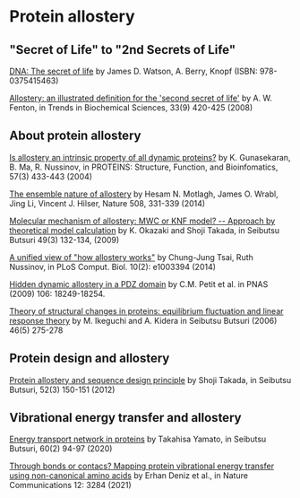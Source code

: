 # Protein allostery

## "Secret of Life" to "2nd Secrets of Life"

[DNA: The secret of life](https://www.amazon.com/DNA-Secret-James-D-Watson/dp/0375415467) by James D. Watson, A. Berry, Knopf (ISBN: 978-0375415463)

[Allostery: an illustrated definition for the 'second secret of life'](https://doi.org/10.1016/j.tibs.2008.05.009) by A. W. Fenton, in Trends in Biochemical Sciences, 33(9) 420-425 (2008)



## About protein allostery

[Is allostery an intrinsic property of all dynamic proteins?](https://doi.org/10.1002/prot.20232) by K. Gunasekaran, B. Ma, R. Nussinov, in PROTEINS: Structure, Function, and Bioinfomatics, 57(3) 433-443 (2004)

[The ensemble nature of allostery](https://doi.org/10.1038/nature13001) by Hesam N. Motlagh, James O. Wrabl, Jing Li, Vincent J. Hilser, Nature 508, 331-339 (2014)

[Molecular mechanism of allostery: MWC or KNF model? -- Approach by theoretical model calculation](https://doi.org/10.2142/biophys.49.132) by K. Okazaki and Shoji Takada, in Seibutsu Butsuri 49(3) 132-134, (2009)

[A unified view of "how allostery works"](https://doi.org/10.1371/journal.pcbi.1003394) by Chung-Jung Tsai, Ruth Nussinov, in PLoS Comput. Biol. 10(2): e1003394 (2014)

[Hidden dynamic allostery in a PDZ domain](https://doi.org/10.1073/pnas.0904492106) by C.M. Petit et al. in PNAS (2009) 106: 18249-18254.

[Theory of structural changes in proteins: equilibrium fluctuation and linear response theory](https://doi.org/10.2142/biophys.46.275) by M. Ikeguchi and A. Kidera in Seibutsu Butsuri (2006) 46(5) 275-278

## Protein design and allostery

[Protein allostery and sequence design principle](https://doi.org/10.2142/biophys.52.150) by Shoji Takada, in Seibutsu Butsuri, 52(3) 150-151 (2012)

## Vibrational energy transfer and allostery

[Energy transport network in proteins](https://doi.org/10.2142/biophys.60.094) by Takahisa Yamato, in Seibutsu Butsuri, 60(2) 94-97 (2020)

[Through bonds or contacs? Mapping protein vibrational energy transfer using non-canonical amino acids](https://doi.org/10.1038/s41467-021-23591-1) by Erhan Deniz et al., in Nature Communications 12: 3284 (2021)
